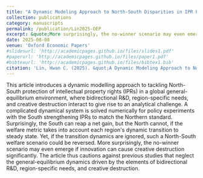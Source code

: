 ```yaml
---
title: "A Dynamic Modeling Approach to North-South Disparities in IPR Protection"
collection: publications
category: manuscripts
permalink: /publication/Lin2025-OEP
excerpt: &quote;More surprisingly, the no-winner scenario may even emerge if innovation can cause creative destruction significantly.&quote;
date: 2025-08-08
venue: 'Oxford Economic Papers'
#slidesurl: 'http://academicpages.github.io/files/slides1.pdf'
#paperurl: 'http://academicpages.github.io/files/paper1.pdf'
#bibtexurl: 'http://academicpages.github.io/files/bibtex1.bib'
citation: 'Lin, Hwan C. (2025). &quot;A Dynamic Modeling Approach to North-South Disparities in IPR Protection.&quot; <i>Oxford Economic Papers</i>. (forthcoming).'
---
```

This article introduces a dynamic modelling approach to tackling North-South protection of intellectual property rights (IPRs) in a global general-equilibrium environment, where bidirectional R&D, region-specific needs, and creative destruction interact to  give rise to an analytical challenge. A complicated dynamical system is solved numerically for policy experiments with  the South strengthening IPRs to match the Northern standard. Surprisingly, the South can reap a net gain, but the North cannot, if the welfare metric takes into account each region's dynamic transition to steady state.  Yet, if the transition dynamics are ignored, such a North-South welfare scenario could be reversed. More surprisingly, the no-winner scenario may even emerge if innovation can cause creative destruction significantly. The article thus cautions against previous studies that neglect the general-equilibrium dynamics driven by the elements of bidirectional R&D, region-specific needs, and creative destruction. 
